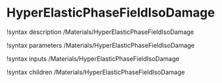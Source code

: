 <!-- MOOSE Documentation Stub: Remove this when content is added. -->

# HyperElasticPhaseFieldIsoDamage
!syntax description /Materials/HyperElasticPhaseFieldIsoDamage

!syntax parameters /Materials/HyperElasticPhaseFieldIsoDamage

!syntax inputs /Materials/HyperElasticPhaseFieldIsoDamage

!syntax children /Materials/HyperElasticPhaseFieldIsoDamage
